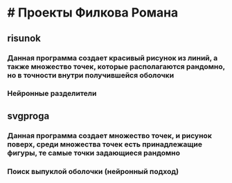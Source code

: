 # # Проекты Филкова Романа
## risunok
### Данная программа создает красивый рисунок из линий, а также множество точек, которые располагаются рандомно, но в точности внутри получившейся оболочки
### Нейронные разделители
## svgproga
### Данная программа создает множество точек, и рисунок поверх, среди множества точек есть принадлежащие фигуры, те самые точки задающиеся рандомно
### Поиск выпуклой оболочки (нейронный подход)